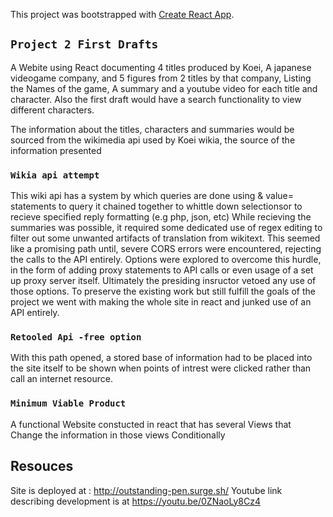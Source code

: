 This project was bootstrapped with [Create React App](https://github.com/facebook/create-react-app).

## `Project 2 First Drafts`

A Webite using React documenting 4 titles produced by Koei, A japanese videogame company, and 5 figures from 2 titles by that company,
Listing the Names of the game,  A summary and a youtube video for each title and character. Also the first draft would have a search functionality to view different characters.

The information about the titles, characters and summaries would be sourced from the wikimedia api used by Koei wikia, the source of the information presented

### `Wikia api attempt`
This wiki api has a system by which queries are  done using  & value= statements to query it chained together to whittle down selectionsor to recieve specified reply formatting (e.g php, json, etc) While recieving the summaries  was possible, it required some dedicated use of regex editing to filter out some unwanted artifacts of translation from wikitext. This seemed like a promising path until, severe CORS errors were encountered, rejecting the calls to the API entirely. Options were explored to overcome this hurdle, in the form of adding proxy statements to API calls or even usage of a set up proxy server itself. Ultimately the presiding insructor vetoed any use of those options.  To preserve the existing work but still fulfill the goals of the project we went with making the whole site in react and junked use of an API entirely.   
 

### `Retooled Api -free option`

With this path opened, a stored base of information had to be placed into the site itself to be shown when points of intrest were clicked rather than call an internet resource.


### `Minimum Viable Product`

A functional Website constucted in react that has several Views that Change the information in those views Conditionally

## Resouces
Site is deployed at : http://outstanding-pen.surge.sh/
Youtube link describing development is at https://youtu.be/0ZNaoLy8Cz4
